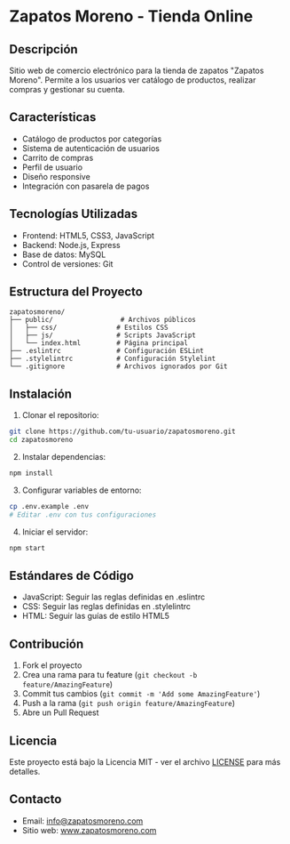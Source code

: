 # Zapatos Moreno - Tienda Online

## Descripción
Sitio web de comercio electrónico para la tienda de zapatos "Zapatos Moreno". Permite a los usuarios ver catálogo de productos, realizar compras y gestionar su cuenta.

## Características
- Catálogo de productos por categorías
- Sistema de autenticación de usuarios
- Carrito de compras
- Perfil de usuario
- Diseño responsive
- Integración con pasarela de pagos

## Tecnologías Utilizadas
- Frontend: HTML5, CSS3, JavaScript
- Backend: Node.js, Express
- Base de datos: MySQL
- Control de versiones: Git

## Estructura del Proyecto
```
zapatosmoreno/
├── public/                 # Archivos públicos
│   ├── css/               # Estilos CSS
│   ├── js/                # Scripts JavaScript
│   └── index.html         # Página principal
├── .eslintrc              # Configuración ESLint
├── .stylelintrc           # Configuración Stylelint
└── .gitignore             # Archivos ignorados por Git
```

## Instalación
1. Clonar el repositorio:
```bash
git clone https://github.com/tu-usuario/zapatosmoreno.git
cd zapatosmoreno
```

2. Instalar dependencias:
```bash
npm install
```

3. Configurar variables de entorno:
```bash
cp .env.example .env
# Editar .env con tus configuraciones
```

4. Iniciar el servidor:
```bash
npm start
```

## Estándares de Código
- JavaScript: Seguir las reglas definidas en .eslintrc
- CSS: Seguir las reglas definidas en .stylelintrc
- HTML: Seguir las guías de estilo HTML5

## Contribución
1. Fork el proyecto
2. Crea una rama para tu feature (`git checkout -b feature/AmazingFeature`)
3. Commit tus cambios (`git commit -m 'Add some AmazingFeature'`)
4. Push a la rama (`git push origin feature/AmazingFeature`)
5. Abre un Pull Request

## Licencia
Este proyecto está bajo la Licencia MIT - ver el archivo [LICENSE](LICENSE) para más detalles.

## Contacto
- Email: info@zapatosmoreno.com
- Sitio web: www.zapatosmoreno.com 